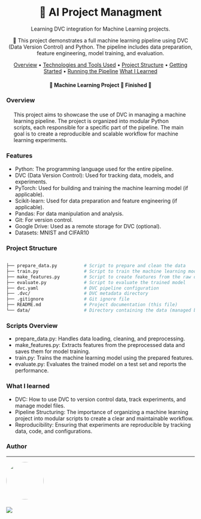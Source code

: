 <h1 align="center">🚗 AI Project Managment</h1>
<p align="center" id="objetivo">Learning DVC integration for Machine Learning projects.</p>

<p align="center">🚀 This project demonstrates a full machine learning pipeline using DVC (Data Version Control) and Python. The pipeline includes data preparation, feature engineering, model training, and evaluation.

</p>

<p align="center">
 <a href="#overview">Overview</a> •
 <a href="#features">Technologies and Tools Used</a> •
 <a href="#roadmap">Project Structure</a> • 
 <a href="#tecnologias">Getting Started</a> • 
 <a href="#author">Running the Pipeline</a>
<a href="#author">What I Learned</a>
</p>

<h4 align="center"> 
	🚧  Machine Learning Project 🚀 Finished  🚧
</h4>

### Overview

<div style='margin: 20px' id="overview">
 This project aims to showcase the use of DVC in managing a machine learning pipeline. The project is organized into modular Python scripts, each responsible for a specific part of the pipeline. The main goal is to create a reproducible and scalable workflow for machine learning experiments.
</div>

### Features

<div id="features">

- Python: The programming language used for the entire pipeline.
- DVC (Data Version Control): Used for tracking data, models, and experiments.
- PyTorch: Used for building and training the machine learning model (if applicable).
- Scikit-learn: Used for data preparation and feature engineering (if applicable).
- Pandas: For data manipulation and analysis.
- Git: For version control.
- Google Drive: Used as a remote storage for DVC (optional).
- Datasets: MNIST and CIFAR10

</div>

<div id="roadmap">

### Project Structure

```bash

├── prepare_data.py          # Script to prepare and clean the data
├── train.py                 # Script to train the machine learning model
├── make_features.py         # Script to create features from the raw data
├── evaluate.py              # Script to evaluate the trained model
├── dvc.yaml                 # DVC pipeline configuration
├── .dvc/                    # DVC metadata directory
├── .gitignore               # Git ignore file
├── README.md                # Project documentation (this file)
└── data/                    # Directory containing the data (managed by DVC)
```


### Scripts Overview

- prepare_data.py: Handles data loading, cleaning, and preprocessing.
- make_features.py: Extracts features from the preprocessed data and saves them for model training.
- train.py: Trains the machine learning model using the prepared features.
- evaluate.py: Evaluates the trained model on a test set and reports the performance.

### What I learned

	
- DVC: How to use DVC to version control data, track experiments, and manage model files.
- Pipeline Structuring: The importance of organizing a machine learning project into modular scripts to create a clear and maintainable workflow.
- Reproducibility: Ensuring that experiments are reproducible by tracking data, code, and configurations.

</div>


### Author

---

<!-- <script type="text/javascript" src="https://platform.linkedin.com/badges/js/profile.js" async defer></script> -->

<div align="left" id="author">

<a href="https://github.com/danhenriquex">
  <img src="https://github.com/danhenriquex.png" width="100" height="100" style="border-radius: 50%"/>
</a>

<!-- <div class="LI-profile-badge"  data-version="v1" data-size="medium" data-locale="pt_BR" data-type="vertical" data-theme="dark" data-vanity="danilo-henrique-santana"><a class="LI-simple-link" href='https://br.linkedin.com/in/danilo-henrique-santana?trk=profile-badge'>Danilo Henrique</a></div> -->
</div>

<div style="margin-top: 20px" >
  <a href="https://www.linkedin.com/in/danilo-henrique-480032167/">
    <img  src="https://img.shields.io/badge/LinkedIn-0077B5?style=for-the-badge&logo=linkedin&logoColor=white"/>
  </a>
</div>
